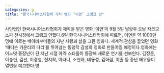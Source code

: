 ```yaml
---
categories: g
title: "한국시니어스타협회 제작 영화 ‘이연’ 크랭크 인"
---
```

사단법인 한국시니어스타협회가 제작을 맡은 영화 ‘이연’이 9월 5일 남양주 오남 자코모소파 전시장에서 크랭크 인했다.6일 한국시니어스타협회에 따르면, 이연은 약 1000만명에 이르는 베이비부머들의 지난 사랑과 삶을 그린 영화다. 세계적 관심을 끌었던 영화 ‘매디슨 카운티의 다리’를 뛰어넘는 동양적 감성의 영화로 만들어질 예정이다.영화에는 어느덧 중장년이 된 지난 시절 아역 스타들이 등장해 새로운 연기를 선보인다. 김정훈, 이승현, 김선, 이경영, 전지학, 이라니, 소현아, 태용성, 김하림, 이출 등 중년 배우들이 열연을 예고한다.영